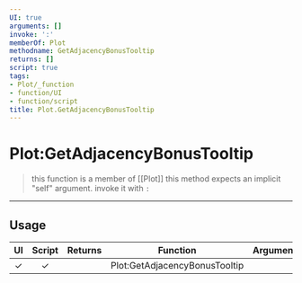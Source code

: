 ```yaml
---
UI: true
arguments: []
invoke: ':'
memberOf: Plot
methodname: GetAdjacencyBonusTooltip
returns: []
script: true
tags:
- Plot/_function
- function/UI
- function/script
title: Plot.GetAdjacencyBonusTooltip
---
```

# Plot:GetAdjacencyBonusTooltip
> this function is a member of [[Plot]]
> this method expects an implicit "self" argument. invoke it with `:`
-----
## Usage
|  UI | Script | Returns | Function | Arguments |
|:---:|:------:|-------:|:--------:|:---------|
|✓|✓||Plot:GetAdjacencyBonusTooltip||
